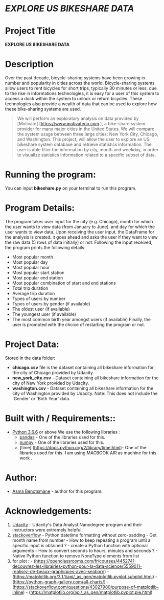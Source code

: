# *EXPLORE US BIKESHARE DATA*

# Project Title
**EXPLORE US BIKESHARE DATA**

# Description
Over the past decade, bicycle-sharing systems have been growing in number and popularity in cities across the world. Bicycle-sharing systems allow users to rent bicycles for short trips, typically 30 minutes or less. due to the rise in informations technologies, it is easy for a user of this system to access a dock within the system to unlock or return bicycles. These technologies also provide a wealth of data that can be used to explore how these bike-sharing systems are used.

  > We will perform an exploratory analysis on data provided by [Motivate] (https://www.motivateco.com ), a bike-share system provider for many major cities in the United States. We will compare the system usage between three large cities: New York City, Chicago, and Washington.
  > This project, will allow the user to explore an US bikeshare system database and retrieve statistics information. The user is able filter the information by city, month and weekday, in order to visualize statistics information related to a specific subset of data.

# Running the program:
You can input **bikeshare.py** on your terminal to run this program.

# Program Details:
The program takes user input for the city (e.g. Chicago), month for which the user wants to view data (from January to June), and day for which the user wants to view data.
Upon receiving the user input, the DataFrame for the analysis is created.
it goes ahead and asks the user if they want to view the raw data (5 rows of data initially) or not. Following the input received, the program prints the following details:
  - Most popular month
  - Most popular day
  - Most popular hour
  - Most popular start station
  - Most popular end station
  - Most popular combination of start and end stations
  - Total trip duration
  - Average trip duration
  - Types of users by number
  - Types of users by gender (if available)
  - The oldest user (if available)
  - The youngest user (if available)
  - The most common birth year amongst users (if available)
Finally, the user is prompted with the choice of restarting the program or not.


# Project Data:
Stored in the data folder:
- **chicago.csv** file is the dataset containing all bikeshare information for the city of Chicago provided by Udacity. 
- **new_york_city.csv** - Dataset containing all bikeshare information for the city of New York provided by Udacity. 
- **washington.csv** - Dataset containing all bikeshare information for the city of Washington provided by Udacity. Note: This does not include the 'Gender' or 'Birth Year' data. 

# Built with / Requirements::
- [Python 3.6.6](https://www.python.org/downloads/release/python-366/) or above We use the following libraries :
  - [pandas](https://pandas.pydata.org) - One of the libraries used for this.
  - [numpy](https://numpy.org) - One of the libraries used for this.
  - [time] (https://docs.python.org/2/library/time.html)- One of the libraries used for this.
I am using MACBOOK AIR as machine for this work .

# Author:

* [Asma Benotsmane](https://github.com/asmaibm) - author for this program.


# Acknowledgements:

1. [Udacity](https://www.udacity.com) - Udacity's Data Analyst Nanodegree program and their instructors were extremely helpful.
2. [stackoverflow](https://stackoverflow.com/questions)
       -  Python datetime formatting without zero-padding
       -  Get month name from number
       -  How to keep repeating a program until a specific input is obtained ?
       -  create a Python function with optional arguments
       -  How to convert seconds to hours, minutes and seconds ?
       -  Native Python function to remove NoneType elements from list
3. for plot :
       - (https://openclassrooms.com/fr/courses/4452741-decouvrez-les-librairies-python-pour-la-data-science/5559011-realisez-de-beaux-graphiques-avec-seaborn)
        - (https://matplotlib.org/3.1.1/api/_as_gen/matplotlib.pyplot.subplot.html)
        - (https://python-graph-gallery.com/all-charts/)
        - (https://stackoverflow.com/questions/43027980/purpose-of-matplotlib-inline)
        - (https://matplotlib.org/api/_as_gen/matplotlib.pyplot.pie.html)
